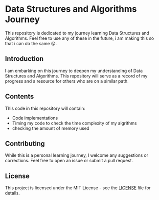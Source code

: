 # Data Structures and Algorithms Journey

This repository is dedicated to my journey learning Data Structures and Algorithms. Feel free to use any of these in the future, i am making this so that i can do the same 😝.

## Introduction

I am embarking on this journey to deepen my understanding of Data Structures and Algorithms. This repository will serve as a record of my progress and a resource for others who are on a similar path.

## Contents

This code in this repository will contain:

- Code implementations
- Timing my code to check the time complexity of my algrithms
- checking the amount of memory used

## Contributing

While this is a personal learning journey, I welcome any suggestions or corrections. Feel free to open an issue or submit a pull request.

## License

This project is licensed under the MIT License - see the [LICENSE](LICENSE) file for details.
